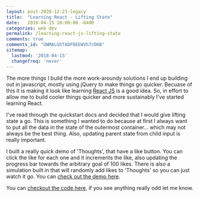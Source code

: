 ```yaml
---
layout: post-2020-12-23-legacy
title:  "Learning React - Lifting State"
date:   2018-04-15 10:00:00 -0400
categories: web dev
permalink: /learning-react-js-lifting-state
comments: true
comments_id: "UWMALGhTADFDEEWVh7cDKB"
sitemap:
  lastmod: '2018-04-15'
  changefreq: 'never'
---
```


The more things I build the more work-aroundy solutions I end up building out in
javascript, mostly using jQuery to make things go quicker. Becuase of this it is
making it look like learning [React JS][reactjs] is a good idea. So, in effort to allow
me to build cooler things quicker and more sustainably I've started learning React.

I've read through the quickstart docs and decided that I would give lifting state a
go. This is something I wanted to do because at first I always want to put all the
data in the state of the outermost container... which may not always be the best thing.
Also, updating parent state from child input is really important.

I built a really quick demo of 'Thoughts', that have a like button. You can click the
like for each one and it increments the like, also updating the progress bar towards
the arbitrary goal of 100 likes. There is also a simulation built in that will
randomly add likes to 'Thoughts' so you can just watch it go.  You can [check out the demo here][demo].

You can [checkout the code here][github], if you see anything really odd let me know.

[reactjs]:   https://reactjs.org/
[demo]:   /demo/reactjs-demo1/
[github]:   https://github.com/RyanBerliner/React-Lifting-State
